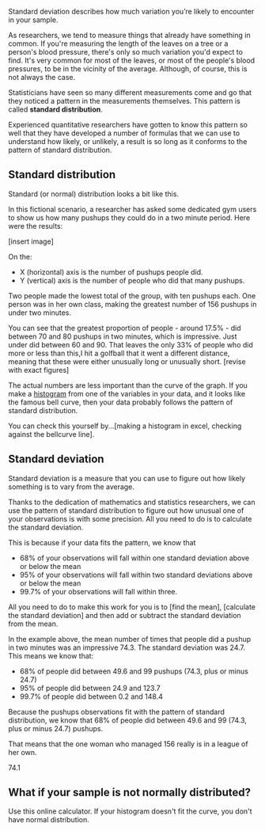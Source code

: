 Standard deviation describes how much variation you’re likely to encounter in your sample.

As researchers, we tend to measure things that already have something in common.  If you're measuring the length of the leaves on a tree or a person's blood pressure, there's only so much variation you'd expect to find.  It's very common for most of the leaves, or most of the people's blood pressures, to be in the vicinity of the average.  Although, of course, this is not always the case.

Statisticians have seen so many different measurements come and go that they noticed a pattern in the measurements themselves.  This pattern is called __standard distribution__.

Experienced quantitative researchers have gotten to know this pattern so well that they have developed a number of formulas that we can use to understand how likely, or unlikely, a result is so long as it conforms to the pattern of standard distribution.


## Standard distribution

Standard (or normal) distribution looks a bit like this. 

In this fictional scenario, a researcher has asked some dedicated gym users to show us how many pushups they could do in a two minute period.  Here were the results:

[insert image]

On the:

* X (horizontal) axis is the number of pushups people did.
* Y (vertical) axis is the number of people who did that many pushups.

Two people made the lowest total of the group, with ten pushups each.  One person was in her own class, making the greatest number of 156 pushups in under two minutes.  

You can see that the greatest proportion of people - around 17.5% - did between 70 and 80 pushups in two minutes, which is impressive.  Just under did between 60 and 90.  That leaves the only 33% of people who did more or less than this,I hit a golfball that it went a different distance, meaning that these were either unusually long or unusually short. [revise with exact figures]

The actual numbers are less important than the curve of the graph.  If you make a [histogram](https://en.wikipedia.org/wiki/Histogram) from one of the variables in your data, and it looks like the famous bell curve, then your data probably follows the pattern of standard distribution.

You can check this yourself by...[making a histogram in excel, checking against the bellcurve line]. 



## Standard deviation

Standard deviation is a measure that you can use to figure out how likely something is to vary from the average.

Thanks to the dedication of mathematics and statistics researchers, we can use the pattern of standard distribution to figure out how unusual one of your observations is with some precision.  All you need to do is to calculate the standard deviation.

This is because if your data fits the pattern, we know that 

* 68% of your observations will fall within one standard deviation above or below the mean
* 95% of your observations will fall within two standard deviations above or below the mean
* 99.7% of your observations will fall within three.

All you need to do to make this work for you is to [find the mean], [calculate the standard deviation] and then add or subtract the standard deviation from the mean.  


In the example above, the mean number of times that people did a pushup in two minutes was an impressive 74.3.  The standard deviation was 24.7.  This means we know that:

* 68% of people did between 49.6 and 99 pushups (74.3, plus or minus 24.7)
* 95% of people did between 24.9 and 123.7
* 99.7% of people did between 0.2 and 148.4 


Because the pushups observations fit with the pattern of standard distribution, we know that 68% of people did between 49.6 and 99 (74.3, plus or minus 24.7) pushups.  

That means that the one woman who managed 156 really is in a league of her own.

74.1

## What if your sample is not normally distributed?
Use this online calculator.  If your histogram doesn't fit the curve, you don't have normal distribution.
